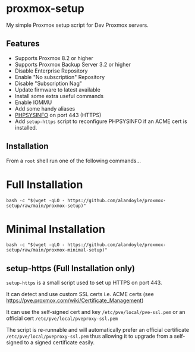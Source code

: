 # proxmox-setup
My simple Proxmox setup script for Dev Proxmox servers.

## Features ##

 - Supports Proxmox 8.2 or higher
 - Supports Proxmox Backup Server 3.2 or higher
 - Disable Enterprise Repository
 - Enable "No subscription" Repository
 - Disable "Subscription Nag"
 - Update firmware to latest available
 - Install some extra useful commands
 - Enable IOMMU
 - Add some handy aliases
 - [PHPSYSINFO](https://phpsysinfo.github.io/phpsysinfo/) on port 443 (HTTPS)
 - Add `setup-https` script to reconfigure PHPSYSINFO if an ACME cert is installed.

## Installation ##

From a `root` shell run one of the following commands...

# Full Installation

```
bash -c "$(wget -qLO - https://github.com/alandoyle/proxmox-setup/raw/main/proxmox-setup)"
```

# Minimal Installation

```
bash -c "$(wget -qLO - https://github.com/alandoyle/proxmox-setup/raw/main/proxmox-minimal-setup)"
```

## setup-https (Full Installation only)

`setup-https` is a small script used to set up HTTPS on port 443.

It can detect and use custom SSL certs i.e. ACME certs (see https://pve.proxmox.com/wiki/Certificate_Management)

It can use the self-signed cert and key `/etc/pve/local/pve-ssl.pem` or an official cert `/etc/pve/local/pveproxy-ssl.pem`

The script is re-runnable and will automatically prefer an official certificate `/etc/pve/local/pveproxy-ssl.pem` thus allowing it to upgrade from a self-signed to a signed certificate easily.
